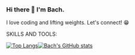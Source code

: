 ### Hi there 👋 I'm Bach.

I love coding and lifting weights. Let's connect! 😁

SKILLS AND TOOLS:


[![Top Langs](https://github-readme-stats.vercel.app/api/top-langs/?username=bachdumpling&layout=compact&theme=solarized-dark)](https://github.com/bachdumpling/github-readme-stats)[![Bach's GitHub stats](https://github-readme-stats.vercel.app/api?username=bachdumpling&theme=solarized-dark)](https://github.com/bachdumpling/github-readme-stats)

<!--
**bachdumpling/bachdumpling** is a ✨ _special_ ✨ repository because its `README.md` (this file) appears on your GitHub profile.

Here are some ideas to get you started:

- 🔭 I’m currently working on ...
- 🌱 I’m currently learning ...
- 👯 I’m looking to collaborate on ...
- 🤔 I’m looking for help with ...
- 💬 Ask me about ...
- 📫 How to reach me: ...
- 😄 Pronouns: ...
- ⚡ Fun fact: ...
-->
